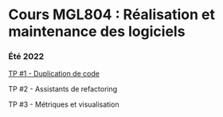 # Cours MGL804 : Réalisation et maintenance des logiciels

### Été 2022

[TP #1 - Duplication de code](hhttps://github.com/ETS-MGL804/E22/blob/main/TP%201/TP1%20-%20Duplication%20du%20code.md)

TP #2 - Assistants de refactoring

TP #3 - Métriques et visualisation
